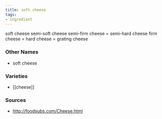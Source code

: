 ```yaml
---
title: soft cheese
tags:
- ingredient
---
```

soft cheese semi-soft cheese semi-firm cheese = semi-hard cheese firm cheese = hard cheese = grating cheese

### Other Names

* soft cheese

### Varieties

* [[cheese]]

### Sources
* http://foodsubs.com/Cheese.html
